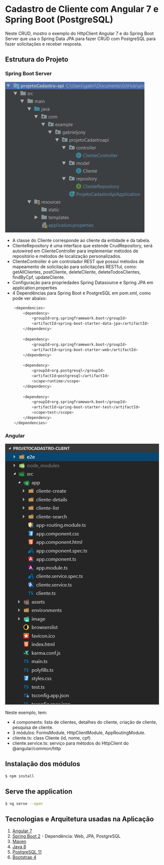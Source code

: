 # Cadastro de Cliente com Angular 7 e Spring Boot (PostgreSQL)

Neste CRUD, mostro o exemplo do HttpClient Angular 7 e do Spring Boot Server que usa o Spring Data JPA para fazer CRUD com PostgreSQL para fazer solicitações e receber resposta.

## Estrutura do Projeto
### Spring Boot Server

![spring](src/main/resources/templates/projetoCadastro-client/src/image/project_struture-spring_boot_server.png)

- A classe do Cliente corresponde ao cliente da entidade e da tabela.
- ClienteRepository é uma interface que estende CrudRepository, será autowired em ClienteController para implementar métodos de repositório e métodos de localização personalizados.
- ClienteController é um controlador REST que possui métodos de mapeamento de solicitação para solicitações RESTful, como: getAllClientes, postCliente, deleteCliente, deleteTodosClientes, findByCpf, updateCliente.
- Configuração para propriedades Spring Datasource e Spring JPA em application.properties
- 4 Dependências para Spring Boot e PostgreSQL em pom.xml, como pode ver abaixo:

``` bash
	<dependencies>
		<dependency>
			<groupId>org.springframework.boot</groupId>
			<artifactId>spring-boot-starter-data-jpa</artifactId>
		</dependency>
    
		<dependency>
			<groupId>org.springframework.boot</groupId>
			<artifactId>spring-boot-starter-web</artifactId>
		</dependency>

		<dependency>
			<groupId>org.postgresql</groupId>
			<artifactId>postgresql</artifactId>
			<scope>runtime</scope>
		</dependency>
    
		<dependency>
			<groupId>org.springframework.boot</groupId>
			<artifactId>spring-boot-starter-test</artifactId>
			<scope>test</scope>
		</dependency>
	</dependencies>
```

### Angular

![angular](src/main/resources/templates/projetoCadastro-client/src/image/project_struture-angular.png)

Neste exemplo, tem:
- 4 components: lista de clientes, detalhes do cliente, criação de cliente, pesquisa de cliente.
- 3 módulos: FormsModule, HttpClientModule, AppRoutingModule.
- cliente.ts: class Cliente (id, nome, cpf)
- cliente.service.ts: serviço para métodos do HttpClient do @angular/common/http

## Instalação dos módulos

``` bash
$ npm install
```

## Serve the application

``` bash
$ ng serve --open
```

## Tecnologias e Arquitetura usadas na Aplicação

1. [Angular 7](https://angular.io/)
2. [Spring Boot 2](https://start.spring.io/) - Dependência: Web, JPA, PostgreSQL
3. [Maven](https://maven.apache.org/)
4. [Java 8](https://www.oracle.com/technetwork/java/javase/downloads/jdk8-downloads-2133151.html)
5. [PostgreSQL 11](https://www.enterprisedb.com/downloads/postgres-postgresql-downloads#windows)
6. [Bootstrap 4](https://getbootstrap.com/)
